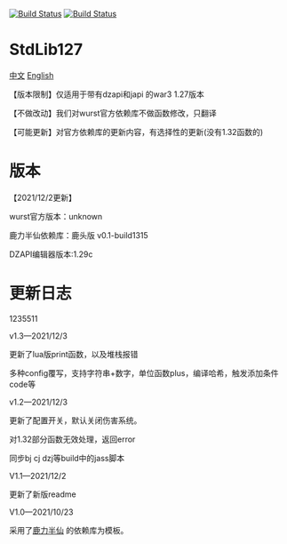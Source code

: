[![Build Status](http://peeeq.de/hudson/job/StdLib2/badge/icon)](http://peeeq.de/hudson/job/StdLib2/) [![Build Status](https://travis-ci.org/wurstscript/WurstStdlib2.svg?branch=master)](https://travis-ci.org/wurstscript/WurstStdlib2)

# StdLib127

[中文](https://github.com/fbicirno/WurstStdlib2/blob/master/README.md)  [English](https://github.com/fbicirno/WurstStdlib2/blob/master/README_EN.md)

【版本限制】仅适用于带有dzapi和japi 的war3 1.27版本

【不做改动】我们对wurst官方依赖库不做函数修改，只翻译

【可能更新】对官方依赖库的更新内容，有选择性的更新(没有1.32函数的)

# 版本

【2021/12/2更新】

wurst官方版本：unknown

鹿力半仙依赖库：鹿头版 v0.1-build1315

DZAPI编辑器版本:1.29c

# 更新日志

1235511

v1.3—2021/12/3

更新了lua版print函数，以及堆栈报错

多种config覆写，支持字符串+数字，单位函数plus，编译哈希，触发添加条件code等

v1.2—2021/12/3

更新了配置开关，默认关闭伤害系统。

对1.32部分函数无效处理，返回error

同步bj cj dzj等build中的jass脚本

V1.1—2021/12/2

更新了新版readme



V1.0—2021/10/23

采用了[鹿力半仙](https://github.com/yefq) 的依赖库为模板。
